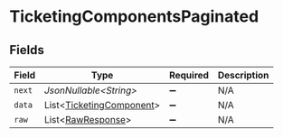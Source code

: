 # TicketingComponentsPaginated


## Fields

| Field                                                                      | Type                                                                       | Required                                                                   | Description                                                                |
| -------------------------------------------------------------------------- | -------------------------------------------------------------------------- | -------------------------------------------------------------------------- | -------------------------------------------------------------------------- |
| `next`                                                                     | *JsonNullable\<String>*                                                    | :heavy_minus_sign:                                                         | N/A                                                                        |
| `data`                                                                     | List\<[TicketingComponent](../../models/components/TicketingComponent.md)> | :heavy_minus_sign:                                                         | N/A                                                                        |
| `raw`                                                                      | List\<[RawResponse](../../models/components/RawResponse.md)>               | :heavy_minus_sign:                                                         | N/A                                                                        |